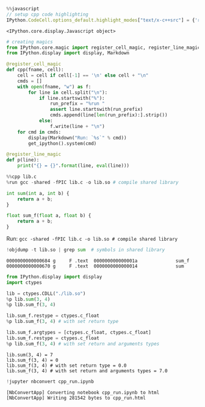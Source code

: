 ```javascript
%%javascript
// setup cpp code highlighting
IPython.CodeCell.options_default.highlight_modes["text/x-c++src"] = {'reg':[/^%%cpp/]} ;
```


    <IPython.core.display.Javascript object>



```python
# creating magics
from IPython.core.magic import register_cell_magic, register_line_magic
from IPython.display import display, Markdown

@register_cell_magic
def cpp(fname, cell):
    cell = cell if cell[-1] == '\n' else cell + "\n"
    cmds = []
    with open(fname, "w") as f:
        for line in cell.split("\n"):
            if line.startswith("%"):
                run_prefix = "%run "
                assert line.startswith(run_prefix)
                cmds.append(line[len(run_prefix):].strip())
            else:
                f.write(line + "\n")
    for cmd in cmds:
        display(Markdown("Run: `%s`" % cmd))
        get_ipython().system(cmd)

@register_line_magic
def p(line):
    print("{} = {}".format(line, eval(line)))
```


```python
%%cpp lib.c
%run gcc -shared -fPIC lib.c -o lib.so # compile shared library

int sum(int a, int b) {
    return a + b;
}

float sum_f(float a, float b) {
    return a + b;
}
```


Run: `gcc -shared -fPIC lib.c -o lib.so # compile shared library`



```python
!objdump -t lib.so | grep sum  # symbols in shared library
```

    0000000000000684 g     F .text	000000000000001a              sum_f
    0000000000000670 g     F .text	0000000000000014              sum



```python
from IPython.display import display
import ctypes

lib = ctypes.CDLL("./lib.so")
%p lib.sum(3, 4)
%p lib.sum_f(3, 4)

lib.sum_f.restype = ctypes.c_float
%p lib.sum_f(3, 4) # with set return type

lib.sum_f.argtypes = [ctypes.c_float, ctypes.c_float]
lib.sum_f.restype = ctypes.c_float
%p lib.sum_f(3, 4) # with set return and arguments types
```

    lib.sum(3, 4) = 7
    lib.sum_f(3, 4) = 0
    lib.sum_f(3, 4) # with set return type = 0.0
    lib.sum_f(3, 4) # with set return and arguments types = 7.0



```python
!jupyter nbconvert cpp_run.ipynb
```

    [NbConvertApp] Converting notebook cpp_run.ipynb to html
    [NbConvertApp] Writing 281542 bytes to cpp_run.html



```python

```
